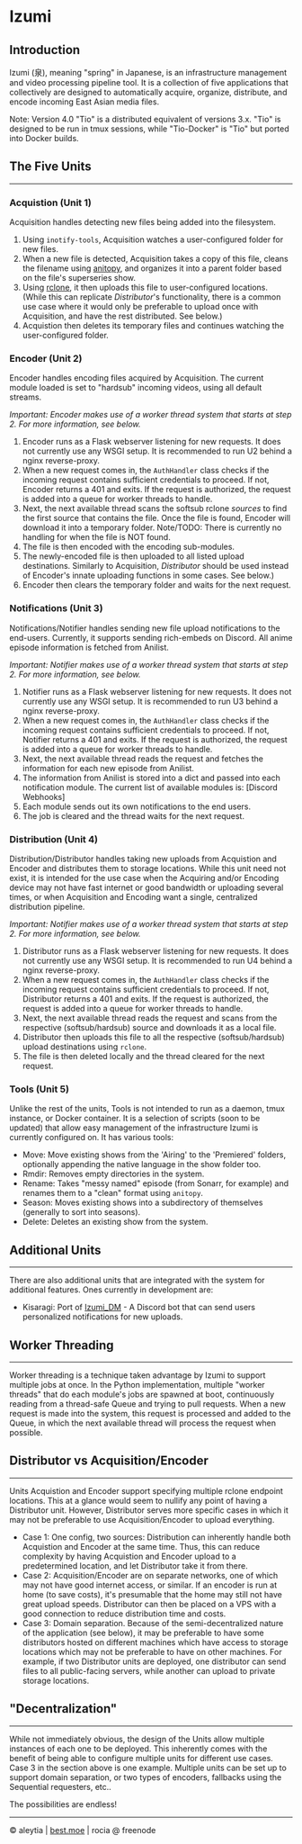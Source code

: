 # Izumi

## Introduction
Izumi (泉), meaning "spring" in Japanese, is an infrastructure management and video processing pipeline tool. It is a collection of five applications that collectively are designed to automatically acquire, organize, distribute, and encode incoming East Asian media files.

Note: Version 4.0 "Tio" is a distributed equivalent of versions 3.x. "Tio" is designed to be run in tmux sessions, while "Tio-Docker" is "Tio" but ported into Docker builds.

## The Five Units
---

### **Acquistion** (Unit 1)
Acquisition handles detecting new files being added into the filesystem.
  
  1. Using `inotify-tools`, Acquisition watches a user-configured folder for new files.
  2. When a new file is detected, Acquisition takes a copy of this file, cleans the filename using [anitopy](https://github.com/igorcmoura/anitopy), and organizes it into a parent folder based on the file's superseries show.
  3. Using [rclone](https://rclone.org/), it then uploads this file to user-configured locations.
  (While this can replicate *Distributor*'s functionality, there is a common use case where it would only be preferable to upload once with Acquisition, and have the rest distributed. See below.)
  4. Acquistion then deletes its temporary files and continues watching the user-configured folder.

### **Encoder** (Unit 2)
Encoder handles encoding files acquired by Acquisition. 
The current module loaded is set to "hardsub" incoming videos, using all default streams.

*Important: Encoder makes use of a worker thread system that starts at step 2. For more information, see below.*

  1. Encoder runs as a Flask webserver listening for new requests. It does not currently use any WSGI setup. It is recommended to run U2 behind a nginx reverse-proxy.
  2. When a new request comes in, the `AuthHandler` class checks if the incoming request contains sufficient credentials to proceed.
  If not, Encoder returns a 401 and exits. If the request is authorized, the request is added into a queue for worker threads to handle.
  3. Next, the next available thread scans the softsub rclone *sources* to find the first source that contains the file.
  Once the file is found, Encoder will download it into a temporary folder.
  Note/TODO: There is currently no handling for when the file is NOT found. 
  4. The file is then encoded with the encoding sub-modules.
  5. The newly-encoded file is then uploaded to all listed upload destinations. 
  Similarly to Acquisition, *Distributor* should be used instead of Encoder's innate uploading functions in some cases. See below.)
  6. Encoder then clears the temporary folder and waits for the next request.

### **Notifications** (Unit 3)
Notifications/Notifier handles sending new file upload notifications to the end-users. Currently, it supports sending rich-embeds on Discord. All anime episode information is fetched from Anilist.

*Important: Notifier makes use of a worker thread system that starts at step 2. For more information, see below.*

  1. Notifier runs as a Flask webserver listening for new requests. It does not currently use any WSGI setup. It is recommended to run U3 behind a nginx reverse-proxy. 
  2. When a new request comes in, the `AuthHandler` class checks if the incoming request contains sufficient credentials to proceed.
  If not, Notifier returns a 401 and exits. If the request is authorized, the request is added into a queue for worker threads to handle.
  3. Next, the next available thread reads the request and fetches the information for each new episode from Anilist.
  4. The information from Anilist is stored into a dict and passed into each notification module. 
  The current list of available modules is:
  [Discord Webhooks]
  5. Each module sends out its own notifications to the end users.
  6. The job is cleared and the thread waits for the next request.

### **Distribution** (Unit 4)
Distribution/Distributor handles taking new uploads from Acquistion and Encoder and distributes them to storage locations. 
While this unit need not exist, it is intended for the use case when the Acquiring and/or Encoding device may not have fast internet or good bandwidth or uploading several times, or when Acquisition and Encoding want a single, centralized distribution pipeline.

*Important: Notifier makes use of a worker thread system that starts at step 2. For more information, see below.*

  1. Distributor runs as a Flask webserver listening for new requests. It does not currently use any WSGI setup. It is recommended to run U4 behind a nginx reverse-proxy. 
  2. When a new request comes in, the `AuthHandler` class checks if the incoming request contains sufficient credentials to proceed.
  If not, Distributor returns a 401 and exits. If the request is authorized, the request is added into a queue for worker threads to handle.
  3. Next, the next available thread reads the request and scans from the respective (softsub/hardsub) source and downloads it as a local file.
  4. Distributor then uploads this file to all the respective (softsub/hardsub) upload destinations using `rclone`.
  5. The file is then deleted locally and the thread cleared for the next request.

### **Tools** (Unit 5)
Unlike the rest of the units, Tools is not intended to run as a daemon, tmux instance, or Docker container. It is a selection of scripts (soon to be updated) that allow easy management of the infrastructure Izumi is currently configured on. It has various tools:

- Move: Move existing shows from the 'Airing' to the 'Premiered' folders, optionally appending the native language in the show folder too.
- Rmdir: Removes empty directories in the system.
- Rename: Takes "messy named" episode (from Sonarr, for example) and renames them to a "clean" format using `anitopy`.
- Season: Moves existing shows into a subdirectory of themselves (generally to sort into seasons).
- Delete: Deletes an existing show from the system.

## Additional Units
---


There are also additional units that are integrated with the system for additional features. Ones currently in development are:

- Kisaragi: Port of [Izumi_DM](https://github.com/Aleytia/Kisaragi) - A Discord bot that can send users personalized notifications for new uploads.

## Worker Threading
---
Worker threading is a technique taken advantage by Izumi to support multiple jobs at once.
In the Python implementation, multiple "worker threads" that do each module's jobs are spawned at boot, continuously reading from a thread-safe Queue and trying to pull requests. 
When a new request is made into the system, this request is processed and added to the Queue, in which the next available thread will process the request when possible. 

## Distributor vs Acquisition/Encoder
---
Units Acquistion and Encoder support specifying multiple rclone endpoint locations. 
This at a glance would seem to nullify any point of having a Distributor unit. 
However, Distributor serves more specific cases in which it may not be preferable to use Acquisition/Encoder to upload everything.

- Case 1: One config, two sources: Distribution can inherently handle both Acquistion and Encoder at the same time. Thus, this can reduce complexity by having Acquistion and Encoder upload to a predetermined location, and let Distributor take it from there.
- Case 2: Acquisition/Encoder are on separate networks, one of which may not have good internet access, or similar.
If an encoder is run at home (to save costs), it's presumable that the home may still not have great upload speeds. Distributor can then be placed on a VPS with a good connection to reduce distribution time and costs.
- Case 3: Domain separation. Because of the semi-decentralized nature of the application (see below), it may be preferable to have some distributors hosted on different machines which have access to storage locations which may not be preferable to have on other machines. 
For example, if two Distributor units are deployed, one distributor can send files to all public-facing servers, while another can upload to private storage locations.

## "Decentralization"
---
While not immediately obvious, the design of the Units allow multiple instances of each one to be deployed. 
This inherently comes with the benefit of being able to configure multiple units for different use cases. Case 3 in the section above is one example.
Multiple units can be set up to support domain separation, or two types of encoders, fallbacks using the Sequential requesters, etc.. 

The possibilities are endless!

---

© aleytia | [best.moe](best.moe) | rocia @ freenode

